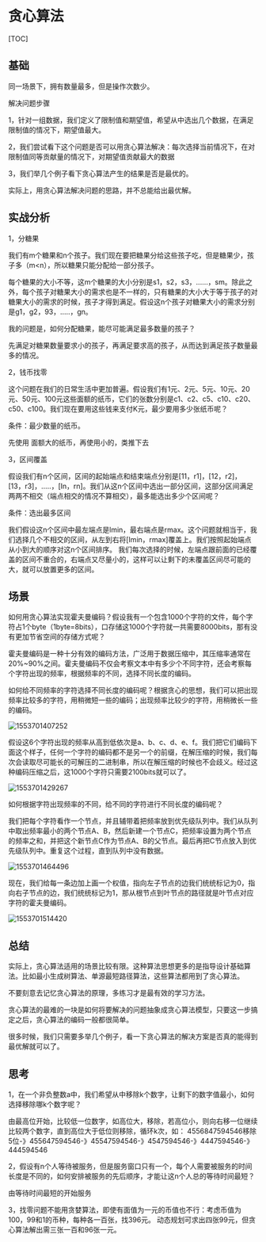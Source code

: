 # 贪心算法

[TOC]

## 基础

同一场景下，拥有数量最多，但是操作次数少。

解决问题步骤

1，针对一组数据，我们定义了限制值和期望值，希望从中选出几个数据，在满足限制值的情况下，期望值最大。

2，我们尝试看下这个问题是否可以用贪心算法解决：每次选择当前情况下，在对限制值同等贡献量的情况下，对期望值贡献最大的数据

3，我们举几个例子看下贪心算法产生的结果是否是最优的。

实际上，用贪心算法解决问题的思路，并不总能给出最优解。

## 实战分析

1，分糖果

我们有m个糖果和n个孩子。我们现在要把糖果分给这些孩子吃，但是糖果少，孩子多（m<n），所以糖果只能分配给一部分孩子。

每个糖果的大小不等，这m个糖果的大小分别是s1，s2，s3，...…，sm。除此之外，每个孩子对糖果大小的需求也是不一样的，只有糖果的大小大于等于孩子的对糖果大小的需求的时候，孩子才得到满足。假设这n个孩子对糖果大小的需求分别是g1，g2，93，..…，gn。

我的问题是，如何分配糖果，能尽可能满足最多数量的孩子？

先满足对糖果数量要求小的孩子，再满足要求高的孩子，从而达到满足孩子数量最多的情况。

2，钱币找零

这个问题在我们的日常生活中更加普遍。假设我们有1元、2元、5元、10元、20元、50元、100元这些面额的纸币，它们的张数分别是c1、c2、c5、c10、c20、c50、c100。我们现在要用这些钱来支付K元，最少要用多少张纸币呢？

条件：最少数量的纸币。

先使用 面额大的纸币，再使用小的，类推下去

3，区间覆盖

假设我们有n个区间，区间的起始端点和结束端点分别是[11，r1]，[12，r2]，[13，r3]，..…，[In，rn]。我们从这n个区间中选出一部分区间，这部分区间满足两两不相交（端点相交的情况不算相交），最多能选出多少个区间呢？

条件：选出最多区间

我们假设这n个区间中最左端点是lmin，最右端点是rmax。这个问题就相当于，我们选择几个不相交的区间，从左到右将[Imin，rmax]覆盖上。我们按照起始端点从小到大的顺序对这n个区间排序。
我们每次选择的时候，左端点跟前面的已经覆盖的区间不重合的，右端点又尽量小的，这样可以让剩下的未覆盖区间尽可能的大，就可以放置更多的区间。

## 场景

如何用贪心算法实现霍夫曼编码？假设我有一个包含1000个字符的文件，每个字符占1个byte（1byte=8bits），口存储这1000个字符就一共需要8000bits，那有没有更加节省空间的存储方式呢？

霍夫曼编码是一种十分有效的编码方法，广泛用于数据压缩中，其压缩率通常在20%~90%之间。霍夫曼编码不仅会考察文本中有多少个不同字符，还会考察每个字符出现的频率，根据频率的不同，选择不同长度的编码。

如何给不同频率的字符选择不同长度的编码呢？根据贪心的思想，我们可以把出现频率比较多的字符，用稍微短一些的编码；出现频率比较少的字符，用稍微长一些的编码。

![1553701407252](D:\Documents\笔记本\offer学习复习\贪心算法\1553701407252.png)

假设这6个字符出现的频率从高到低依次是a、b、c、d、e、f。我们把它们编码下面这个样子，任何一个字符的编码都不是另一个的前缀，在解压缩的时候，我们每次会读取尽可能长的可解压的二进制串，所以在解压缩的时候也不会歧义。经过这种编码压缩之后，这1000个字符只需要2100bits就可以了。

![1553701429267](D:\Documents\笔记本\offer学习复习\贪心算法\1553701429267.png)

如何根据字符出现频率的不同，给不同的字符进行不同长度的编码呢？

我们把每个字符看作一个节点，并且辅带着把频率放到优先级队列中。我们从队列中取出频率最小的两个节点A、B，然后新建一个节点C，把频率设置为两个节点的频率之和，并把这个新节点C作为节点A、B的父节点。最后再把C节点放入到优先级队列中。重复这个过程，直到队列中没有数据。

![1553701464496](D:\Documents\笔记本\offer学习复习\贪心算法\1553701464496.png)

现在，我们给每一条边加上画一个权值，指向左子节点的边我们统统标记为0，指向右子节点的边，我们统统标记为1，那从根节点到叶节点的路径就是叶节点对应字符的霍夫曼编码。

![1553701514420](D:\Documents\笔记本\offer学习复习\贪心算法\1553701514420.png)

## 总结

实际上，贪心算法适用的场景比较有限。这种算法思想更多的是指导设计基础算法。比如最小生成树算法、单源最短路径算法，这些算法都用到了贪心算法。

不要刻意去记忆贪心算法的原理，多练习才是最有效的学习方法。

贪心算法的最难的一块是如何将要解决的问题抽象成贪心算法模型，只要这一步搞定之后，贪心算法的编码一般都很简单。

很多时候，我们只需要多举几个例子，看一下贪心算法的解决方案是否真的能得到最优解就可以了。

## 思考

1，在一个非负整数a中，我们希望从中移除k个数字，让剩下的数字值最小，如何选择移除哪k个数字呢？

由最高位开始，比较低一位数字，如高位大，移除，若高位小，则向右移一位继续比较两个数字，直到高位大于低位则移除，循环k次，如：
4556847594546移除5位-》455647594546-》45547594546-》4547594546-》4447594546-》444594546

2，假设有n个人等待被服务，但是服务窗口只有一个，每个人需要被服务的时间长度是不同的，如何安排被服务的先后顺序，才能让这n个人总的等待时间最短？

由等待时间最短的开始服务

3，找零问题不能用贪婪算法，即使有面值为一元的币值也不行：考虑币值为100，99和1的币种，每种各一百张，找396元。
动态规划可求出四张99元，但贪心算法解出需三张一百和96张一元。